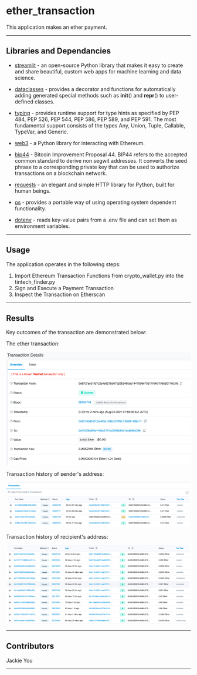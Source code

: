 # ether_transaction

This application makes an ether payment.

---

## Libraries and Dependancies

* [streamlit](https://docs.streamlit.io/en/stable/) - an open-source Python library that makes it easy to create and share beautiful, custom web apps for machine learning and data science.

* [dataclasses](https://docs.python.org/3/library/dataclasses.html) - provides a decorator and functions for automatically adding generated special methods such as __init__() and __repr__() to user-defined classes.

* [typing](https://docs.python.org/3/library/typing.html) - provides runtime support for type hints as specified by PEP 484, PEP 526, PEP 544, PEP 586, PEP 589, and PEP 591. The most fundamental support consists of the types Any, Union, Tuple, Callable, TypeVar, and Generic.

* [web3](https://web3py.readthedocs.io/en/stable/) - a Python library for interacting with Ethereum.

* [bip44](https://www.cs.utexas.edu/users/moore/acl2/manuals/current/manual/index-seo.php/BITCOIN____BIP44?path=3370/27092/5157/6093/9771) - Bitcoin Improvement Proposal 44. BIP44 refers to the accepted common standard to derive non segwit addresses. It converts the seed phrase to a corresponding private key that can be used to authorize transactions on a blockchain network.

* [requests](https://docs.python-requests.org/en/master/) - an elegant and simple HTTP library for Python, built for human beings.

* [os](https://docs.python.org/3/library/os.html) - provides a portable way of using operating system dependent functionality.

* [dotenv](https://pypi.org/project/python-dotenv/) - reads key-value pairs from a .env file and can set them as environment variables.

---

## Usage

The application operates in the following steps:

1. Import Ethereum Transaction Functions from crypto_wallet.py into the tintech_finder.py
2. Sign and Execute a Payment Transaction
3. Inspect the Transaction on Etherscan

---

## Results

Key outcomes of the transaction are demonstrated below:

The ether transaction:

![transaction](https://github.com/Jyou965/eth_transaction/blob/main/screen_shots/payment_detail.png)

Transaction history of sender's address:

![sender](https://github.com/Jyou965/eth_transaction/blob/main/screen_shots/address_history.png)

Transaction history of recipient's address:

![recipient](https://github.com/Jyou965/eth_transaction/blob/main/screen_shots/recipient_address_history.png)

---

## Contributors

Jackie You

---

